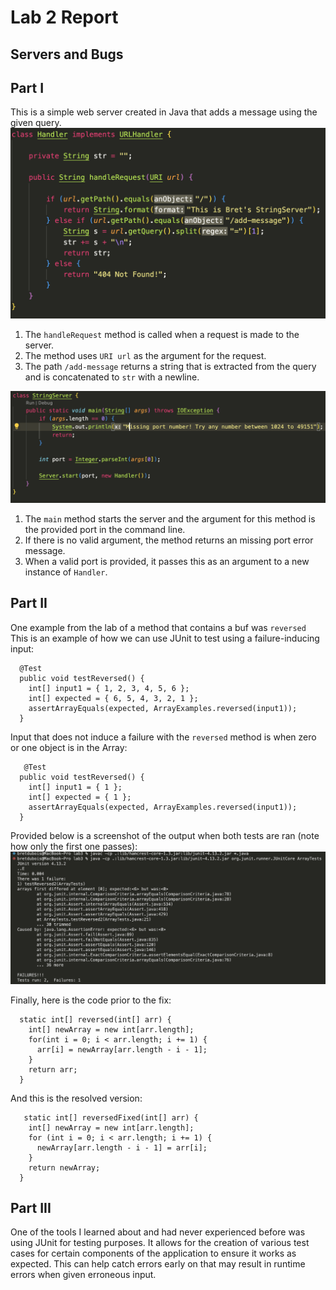 # Lab 2 Report
## Servers and Bugs

## Part I
This is a simple web server created in Java that adds a message using the given query.
![remoteaccess](https://github.com/bretdubois/cse15l-lab-reports/blob/main/images/lab2code1.png?raw=true)
1. The `handleRequest` method is called when a request is made to the server. 
2. The method uses `URI url` as the argument for the request.
3. The path `/add-message` returns a string that is extracted from the query and is concatenated to `str` with a newline.

![remoteaccess](https://github.com/bretdubois/cse15l-lab-reports/blob/main/images/lab2code2.png?raw=true)
1. The `main` method starts the server and the argument for this method is the provided port in the command line.
2. If there is no valid argument, the method returns an missing port error message.
3. When a valid port is provided, it passes this as an argument to a new instance of `Handler`.

## Part II
One example from the lab of a method that contains a buf was `reversed`
This is an example of how we can use JUnit to test using a failure-inducing input:
~~~
  @Test
  public void testReversed() {
    int[] input1 = { 1, 2, 3, 4, 5, 6 };
    int[] expected = { 6, 5, 4, 3, 2, 1 };
    assertArrayEquals(expected, ArrayExamples.reversed(input1));
  }
~~~
Input that does not induce a failure with the `reversed` method is when zero or one object is in the Array:
~~~
   @Test
  public void testReversed() {
    int[] input1 = { 1 };
    int[] expected = { 1 };
    assertArrayEquals(expected, ArrayExamples.reversed(input1));
  }
~~~

Provided below is a screenshot of the output when both tests are ran (note how only the first one passes):
![remoteaccess](https://github.com/bretdubois/cse15l-lab-reports/blob/main/images/lab2junit.png?raw=true)


Finally, here is the code prior to the fix:
~~~
  static int[] reversed(int[] arr) {
    int[] newArray = new int[arr.length];
    for(int i = 0; i < arr.length; i += 1) {
      arr[i] = newArray[arr.length - i - 1];
    }
    return arr;
  }
~~~

And this is the resolved version:
~~~
   static int[] reversedFixed(int[] arr) {
    int[] newArray = new int[arr.length];
    for (int i = 0; i < arr.length; i += 1) {
      newArray[arr.length - i - 1] = arr[i];
    }
    return newArray;
  }
~~~



## Part III
One of the tools I learned about and had never experienced before was using JUnit for testing purposes.
It allows for the creation of various test cases for certain components of the application to ensure it works as expected.
This can help catch errors early on that may result in runtime errors when given erroneous input.
